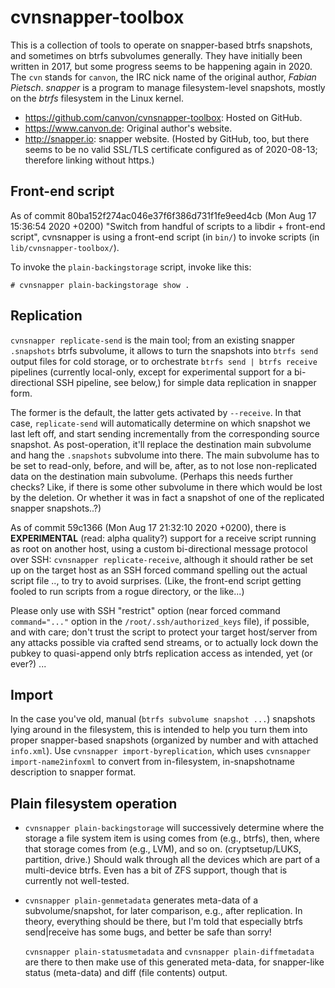 # cvnsnapper-toolbox

This is a collection of tools to operate on snapper-based btrfs snapshots,
and sometimes on btrfs subvolumes generally.  They have initially been written
in 2017, but some progress seems to be happening again in 2020.  The `cvn`
stands for `canvon`, the IRC nick name of the original author, *Fabian Pietsch*.
*snapper* is a program to manage filesystem-level snapshots, mostly on the
*btrfs* filesystem in the Linux kernel.

* <https://github.com/canvon/cvnsnapper-toolbox>: Hosted on GitHub.
* <https://www.canvon.de>: Original author's website.
* <http://snapper.io>: snapper website. (Hosted by GitHub, too, but there
  seems to be no valid SSL/TLS certificate configured as of 2020-08-13;
  therefore linking without https.)

## Front-end script

As of commit 80ba152f274ac046e37f6f386d731f1fe9eed4cb (Mon Aug 17 15:36:54 2020 +0200)
"Switch from handful of scripts to a libdir + front-end script",
cvnsnapper is using a front-end script (in `bin/`) to invoke scripts
(in `lib/cvnsnapper-toolbox/`).

To invoke the `plain-backingstorage` script, invoke like this:

    # cvnsnapper plain-backingstorage show .

## Replication

`cvnsnapper replicate-send` is the main tool; from an existing
snapper `.snapshots` btrfs subvolume, it allows to turn the snapshots
into `btrfs send` output files for cold storage, or to orchestrate
`btrfs send | btrfs receive` pipelines (currently local-only, except for
experimental support for a bi-directional SSH pipeline, see below,)
for simple data replication in snapper form.

The former is the default, the latter gets activated by `--receive`.
In that case, `replicate-send` will automatically determine on which snapshot
we last left off, and start sending incrementally from the corresponding
source snapshot. As post-operation, it'll replace the destination main subvolume
and hang the `.snapshots` subvolume into there. The main subvolume has to be
set to read-only, before, and will be, after, as to not lose non-replicated
data on the destination main subvolume. (Perhaps this needs further checks?
Like, if there is some other subvolume in there which would be lost by the
deletion. Or whether it was in fact a snapshot of one of the replicated
snapper snapshots..?)

As of commit 59c1366 (Mon Aug 17 21:32:10 2020 +0200),
there is **EXPERIMENTAL** (read: alpha quality?) support for a receive script
running as root on another host, using a custom bi-directional message protocol
over SSH: `cvnsnapper replicate-receive`, although it should rather be set up
on the target host as an SSH forced command spelling out the actual script file
.., to try to avoid surprises. (Like, the front-end script getting fooled
to run scripts from a rogue directory, or the like...)

Please only use with SSH "restrict" option (near forced command `command="..."`
option in the `/root/.ssh/authorized_keys` file), if possible, and with care;
don't trust the script to protect your target host/server from any attacks
possible via crafted send streams, or to actually lock down the pubkey
to quasi-append only btrfs replication access as intended, yet (or ever?) ...

## Import

In the case you've old, manual (`btrfs subvolume snapshot ...`) snapshots
lying around in the filesystem, this is intended to help you turn them
into proper snapper-based snapshots (organized by number and with attached
`info.xml`). Use `cvnsnapper import-byreplication`, which uses
`cvnsnapper import-name2infoxml` to convert from in-filesystem, in-snapshotname
description to snapper format.

## Plain filesystem operation

* `cvnsnapper plain-backingstorage` will successively determine
  where the storage a file system item is using comes from (e.g., btrfs), then,
  where that storage comes from (e.g., LVM), and so on. (cryptsetup/LUKS,
  partition, drive.)  Should walk through all the devices which are part of
  a multi-device btrfs. Even has a bit of ZFS support, though that is currently
  not well-tested.

*   `cvnsnapper plain-genmetadata` generates meta-data of a subvolume/snapshot,
    for later comparison, e.g., after replication. In theory, everything
    should be there, but I'm told that especially btrfs send|receive has some bugs,
    and better be safe than sorry!

    `cvnsnapper plain-statusmetadata` and `cvnsnapper plain-diffmetadata`
    are there to then make use of this generated meta-data, for snapper-like
    status (meta-data) and diff (file contents) output.

